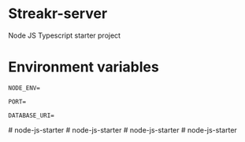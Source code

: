 # Streakr-server

Node JS Typescript starter project

# Environment variables

```
NODE_ENV=

PORT=

DATABASE_URI=

```

#   n o d e - j s - s t a r t e r 
 
 
#   n o d e - j s - s t a r t e r  
 #   n o d e - j s - s t a r t e r  
 #   n o d e - j s - s t a r t e r  
 